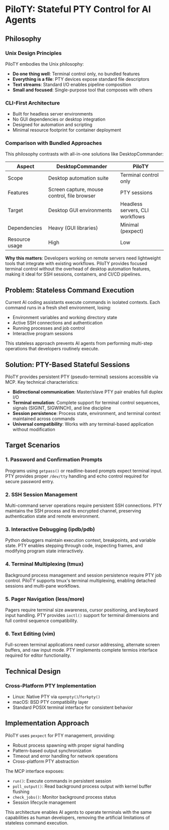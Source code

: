 # PiloTY: Stateful PTY Control for AI Agents

## Philosophy

### Unix Design Principles

PiloTY embodies the Unix philosophy:

- **Do one thing well**: Terminal control only, no bundled features
- **Everything is a file**: PTY devices expose standard file descriptors
- **Text streams**: Standard I/O enables pipeline composition
- **Small and focused**: Single-purpose tool that composes with others

### CLI-First Architecture

- Built for headless server environments
- No GUI dependencies or desktop integration  
- Designed for automation and scripting
- Minimal resource footprint for container deployment

### Comparison with Bundled Approaches

This philosophy contrasts with all-in-one solutions like DesktopCommander:

| Aspect | DesktopCommander | PiloTY |
|--------|------------------|--------|
| Scope | Desktop automation suite | Terminal control only |
| Features | Screen capture, mouse control, file browser | PTY sessions |
| Target | Desktop GUI environments | Headless servers, CLI workflows |
| Dependencies | Heavy (GUI libraries) | Minimal (pexpect) |
| Resource usage | High | Low |

**Why this matters**: Developers working on remote servers need lightweight tools that integrate with existing workflows. PiloTY provides focused terminal control without the overhead of desktop automation features, making it ideal for SSH sessions, containers, and CI/CD pipelines.

## Problem: Stateless Command Execution

Current AI coding assistants execute commands in isolated contexts. Each command runs in a fresh shell environment, losing:

- Environment variables and working directory state
- Active SSH connections and authentication
- Running processes and job control
- Interactive program sessions

This stateless approach prevents AI agents from performing multi-step operations that developers routinely execute.

## Solution: PTY-Based Stateful Sessions

PiloTY provides persistent PTY (pseudo-terminal) sessions accessible via MCP. Key technical characteristics:

- **Bidirectional communication**: Master/slave PTY pair enables full duplex I/O
- **Terminal emulation**: Complete support for terminal control sequences, signals (SIGINT, SIGWINCH), and line discipline
- **Session persistence**: Process state, environment, and terminal context maintained across commands
- **Universal compatibility**: Works with any terminal-based application without modification

## Target Scenarios

### 1. Password and Confirmation Prompts

Programs using `getpass()` or readline-based prompts expect terminal input. PTY provides proper `/dev/tty` handling and echo control required for secure password entry.

### 2. SSH Session Management

Multi-command server operations require persistent SSH connections. PTY maintains the SSH process and its encrypted channel, preserving authentication state and remote environment.

### 3. Interactive Debugging (ipdb/pdb)

Python debuggers maintain execution context, breakpoints, and variable state. PTY enables stepping through code, inspecting frames, and modifying program state interactively.

### 4. Terminal Multiplexing (tmux)

Background process management and session persistence require PTY job control. PiloTY supports tmux's terminal multiplexing, enabling detached sessions and multi-pane workflows.

### 5. Pager Navigation (less/more)

Pagers require terminal size awareness, cursor positioning, and keyboard input handling. PTY provides `ioctl()` support for terminal dimensions and full control sequence compatibility.

### 6. Text Editing (vim)

Full-screen terminal applications need cursor addressing, alternate screen buffers, and raw input mode. PTY implements complete termios interface required for editor functionality.

## Technical Design

### Cross-Platform PTY Implementation

- Linux: Native PTY via `openpty()`/`forkpty()`
- macOS: BSD PTY compatibility layer
- Standard POSIX terminal interface for consistent behavior

## Implementation Approach

PiloTY uses `pexpect` for PTY management, providing:

- Robust process spawning with proper signal handling
- Pattern-based output synchronization
- Timeout and error handling for network operations
- Cross-platform PTY abstraction

The MCP interface exposes:

- `run()`: Execute commands in persistent session
- `poll_output()`: Read background process output with kernel buffer flushing
- `check_jobs()`: Monitor background process status
- Session lifecycle management

This architecture enables AI agents to operate terminals with the same capabilities as human developers, removing the artificial limitations of stateless command execution.
